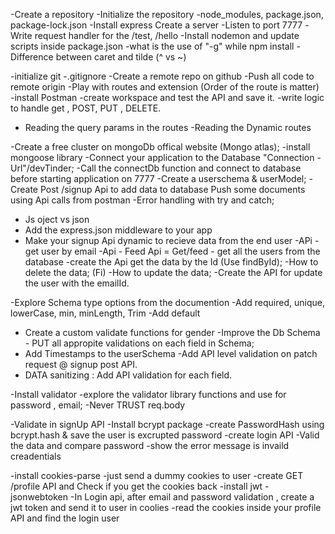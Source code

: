 -Create a repository
-Initialize the repository
-node_modules, package.json, package-lock.json
-Install express
Create a server
-Listen to port 7777
-Write request handler for the /test, /hello
-Install nodemon and update scripts inside package.json
-what is the use of "-g" while npm install
-Difference between caret and tilde (^ vs ~)


-initialize git
-.gitignore
-Create a remote repo on github
-Push all code to remote origin
-Play with routes and extension (Order of the route is matter)
-install Postman
-create workspace and test the API and save it.
-write logic to  handle get , POST, PUT , DELETE.
- Reading the query params in the routes
-Reading the Dynamic routes

-Create a free cluster on mongoDb offical website (Mongo atlas);
-install mongoose library 
-Connect your application to the Database "Connection -Url"/devTinder;
-Call the connectDb function and connect to database before starting application on 7777
-Create a userschema & userModel;
-Create Post /signup Api to add data to database
Push some documents using Api calls from postman 
-Error handling with try and catch;

- Js oject vs json 
- Add the express.json middleware to your app
- Make your signup Api dynamic to recieve data from the end user
-APi - get user by email
-Api - Feed Api = Get/feed - get all the users from the database
-create the Api  get the data by the Id (Use findById);
-How to delete the data; (Fi)
-How to update the data;
-Create the API for update the user with the emailId.


-Explore Schema type options from the documention
-Add required, unique, lowerCase, min, minLength, Trim
-Add default
- Create a custom validate functions for gender
-Improve the Db Schema - PUT all appropite validations on each field in Schema;
- Add Timestamps to the userSchema
-Add API level  validation on patch request @ signup post API.
- DATA sanitizing : Add API validation for each field.

-Install validator 
-explore the validator library functions and use for password , email;
-Never TRUST req.body

-Validate in signUp API
-Install bcrypt package
-create PasswordHash using bcrypt.hash & save the user is excrupted password
-create login API 
-Valid the data and compare password
-show the error message is invaild creadentials


-install cookies-parse
-just send a dummy cookies to user 
-create GET /profile API and Check if you get the cookies back
-install jwt - jsonwebtoken
-In Login api, after email and password validation , create a jwt token and send it to user in coolies
-read the cookies inside your profile API and find the login user 
